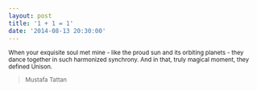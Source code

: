 ```yaml
---
layout: post
title: '1 + 1 = 1'
date: '2014-08-13 20:30:00'
---
```


<small>
When your exquisite soul met mine -  
like the proud sun and its orbiting planets -  
they dance together in such harmonized synchrony.  
And in that, truly magical moment, they defined Unison.  

>Mustafa Tattan  
</small>
